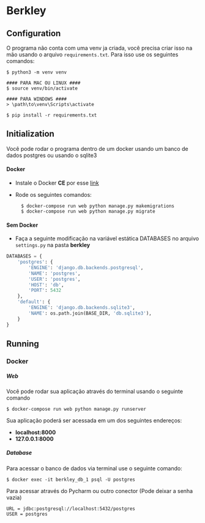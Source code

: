 # Berkley

## Configuration
O programa não conta com uma venv ja criada, você precisa criar isso na mão usando o arquivo `requirements.txt`.
Para isso use os seguintes comandos:
    
    $ python3 -m venv venv
    
    #### PARA MAC OU LINUX ####
    $ source venv/bin/activate 
    
    #### PARA WINDOWS ####
    > \path\to\venv\Scripts\activate
    
    $ pip install -r requirements.txt

## Initialization
Você pode rodar o programa dentro de um docker usando um banco de dados postgres ou usando o sqlite3

#### Docker
+ Instale o Docker **CE** por esse [link](https://www.docker.com/get-docker)
+ Rode os seguintes comandos:

    
        $ docker-compose run web python manage.py makemigrations
        $ docker-compose run web python manage.py migrate
    
#### Sem Docker
+ Faça a seguinte modificação na variável estática DATABASES no arquivo `settings.py` na pasta **berkley**

```python 
DATABASES = {
    'postgres': {
        'ENGINE': 'django.db.backends.postgresql',
        'NAME': 'postgres',
        'USER': 'postgres',
        'HOST': 'db',
        'PORT': 5432
    },
    'default': {
        'ENGINE': 'django.db.backends.sqlite3',
        'NAME': os.path.join(BASE_DIR, 'db.sqlite3'),
    }
}
```
## Running

### Docker

##### Web
Você pode rodar sua aplicação através do terminal usando o seguinte comando

    $ docker-compose run web python manage.py runserver

Sua aplicação poderá ser acessada em um dos seguintes endereços:
+ **localhost:8000**
+ **127.0.0.1:8000**

##### Database
Para acessar o banco de dados via terminal use o seguinte comando:

    $ docker exec -it berkley_db_1 psql -U postgres
    
Para acessar através do Pycharm ou outro conector
(Pode deixar a senha vazia)
  
    URL = jdbc:postgresql://localhost:5432/postgres
    USER = postgres
    
